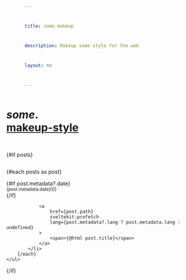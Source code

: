 ```yaml
---
title: some.makeup
description: Makeup some style for the web
layout: no
---
```


<script context="module">
	import { getPostsFromFiles } from '$libs/utils/index.js';

	const markdownFiles = import.meta.globEager(`./*.md`);
	const excludeFiles = ["index"];

	export const hydrate = false;

	export const load = async ({ url }) => {
		return {
			props: {
				posts: getPostsFromFiles(markdownFiles, url).filter(
					item => !excludeFiles.includes(item.title),
				),
			},
		};
	};
</script>

<script>
	export let posts = [];
</script>

<div class="wrapper">

# _some_**.**[makeup-style](/style)

{#if posts}
	<ul>
		{#each posts as post}
			<li>
				{#if post.metadata?.date}
					<small>
						<time>{post.metadata.date[0]}</time>
					</small>
				{/if}

				<a
					href={post.path}
					sveltekit:prefetch
					lang={post.metadata?.lang ? post.metadata.lang : undefined}
				>
					<span>{@html post.title}</span>
				</a>
			</li>
		{/each}
	</ul>
{/if}

</div>

<style>
	.wrapper {
		display: grid;
		grid-template-columns: var(--content-width);
		padding-inline-start: var(--view-inline);
		padding-inline-end: var(--view-inline);
		text-rendering: optimizeLegibility;

		/* Adjust font-size */
		font-size: clamp(
			var(--font-size) + .125rem,
			var(--font-size) + min(1vw,1.5vh),
			2.125rem
		);
	}

	h1 strong::after {
		content: '';
		display: block;
	}

	a {
		display: inline-flex;
		flex-wrap: wrap;

		min-height: var(--TOUCH-TARGET-SIZE, 48px);
		min-width: var(--TOUCH-TARGET-SIZE, 48px);
	}

	ul a > p {
		margin: 0;
	}

	ul {
		display: grid;
		gap: 1em;
		list-style: none;
		padding: 0;
	}

	time {
		display: block;
	}
</style>
